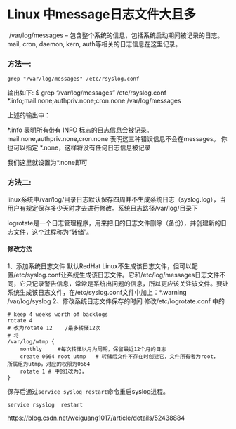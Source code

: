 # Linux 中message日志文件大且多

​	/var/log/messages – 包含整个系统的信息，包括系统启动期间被记录的日志。mail, cron, daemon, kern, auth等相关的日志信息在这里记录。

### 方法一: 

```shell
grep "/var/log/messages" /etc/rsyslog.conf
```

输出如下: 
$ grep “/var/log/messages” /etc/rsyslog.conf 
*.info;mail.none;authpriv.none;cron.none /var/log/messages

上述的输出中：

*.info 表明所有带有 INFO 标志的日志信息会被记录。 
mail.none,authpriv.none,cron.none 表明这三种错误信息不会在messages。 
你也可以指定 *.none，这样将没有任何日志信息被记录

我们这里就设置为*.none即可



### 方法二:

​    linux系统中/var/log/目录日志默认保存四周并不生成系统日志（syslog.log），当用户有规定保存多少天时才去进行修改。系统日志路径/var/log/目录下

logrotate是一个日志管理程序，用来把旧的日志文件删除（备份），并创建新的日志文件，这个过程称为“转储”。

#### 修改方法

1、添加系统日志文件
默认RedHat Linux不生成该日志文件，但可以配置/etc/syslog.conf让系统生成该日志文件。它和/etc/log/messages日志文件不同，它只记录警告信息，常常是系统出问题的信息，所以更应该关注该文件。要让系统生成该日志文件，在/etc/syslog.conf文件中加上：*.warning /var/log/syslog
2、修改系统日志文件保存的时间
修改/etc/logrotate.conf 中的

```shell
# keep 4 weeks worth of backlogs
rotate 4
# 改为rotate 12    /最多转储12次
# 将
/var/log/wtmp {
    monthly     #每次转储以月为周期，保留最近12个月的日志
    create 0664 root utmp   # 转储后文件不存在时创建它，文件所有者为root，　　所属组为utmp，对应的权限为0664
    rotate 1 # 中的1改为3，
}
```

保存后通过`service syslog restart`命令重启syslog进程。

`service rsyslog  restart`



<https://blog.csdn.net/weiguang1017/article/details/52438884>